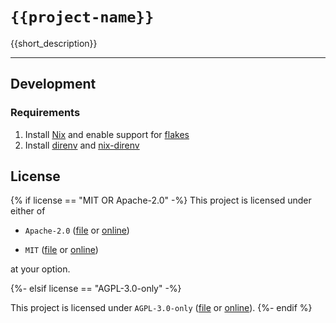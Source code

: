 # `{{project-name}}`

{{short_description}}

---

## Development

### Requirements

1. Install [Nix][nix] and enable support for [flakes][flakes]
2. Install [direnv][direnv] and [nix-direnv][nix-direnv]

[nix]: https://nixos.org/download.html
[flakes]: https://nixos.wiki/wiki/Flakes#Installing_flakes
[direnv]: https://direnv.net/docs/installation.html
[nix-direnv]: https://github.com/nix-community/nix-direnv#installation

## License

{% if license == "MIT OR Apache-2.0" -%}
This project is licensed under either of

* `Apache-2.0` ([file](LICENSE-Apache-2.0.md) or
  [online](https://opensource.org/licenses/Apache-2.0))

* `MIT` ([file](LICENSE-MIT.md) or
  [online](https://opensource.org/licenses/MIT))

at your option.

{%- elsif license == "AGPL-3.0-only" -%}

This project is licensed under `AGPL-3.0-only` ([file](LICENSE-AGPL-3.0-only.md)
or [online](https://opensource.org/licenses/AGPL-3.0)).
{%- endif %}
